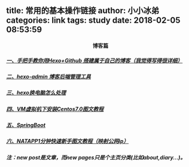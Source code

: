title: 常用的基本操作链接
author: 小小冰弟
categories: link
tags: study
date: 2018-02-05 08:53:59
---
#### <center>博客篇
  
##### [一、手把手教你用Hexo+Github 搭建属于自己的博客（我觉得写得很详细）](http://blog.csdn.net/gdutxiaoxu/article/details/53576018)  

##### [二、hexo-admin 博客后端管理工具](https://blog.kinpzz.com/2016/12/31/hexo-admin-backend-management/)

##### [三、hexo换电脑怎么处理](github.com/xxbd/xxbd.github.io/blob/master/index.html)

##### [四、VM虚拟机下安装Centos7.0图文教程](http://www.centoscn.com/image-text/setup/2014/0723/3341.html)

##### [五、SpringBoot](http://www.spring4all.com/article/246)

##### [六、NATAPP1分钟快速新手图文教程（映射公网ip）](https://natapp.cn/article/natapp_newbie)

##### 注：new post是文章，而new pages只是个主页分类(比如about,diary...)。